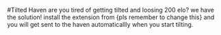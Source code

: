 #Tilted Haven
are you tired of getting tilted and loosing 200 elo?
we have the solution! install the extension from {pls remember to change this} and you will get sent to the haven automaticallly when you start tilting.

